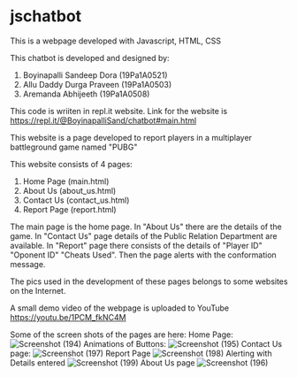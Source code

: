 # jschatbot
This is a webpage developed with Javascript, HTML, CSS


This chatbot is developed and designed by:
1. Boyinapalli Sandeep Dora (19Pa1A0521) 
2. Allu Daddy Durga Praveen (19Pa1A0503)
3. Aremanda Abhijeeth (19Pa1A0508)


This code is wriiten in repl.it website.
Link for the website is https://repl.it/@BoyinapalliSand/chatbot#main.html



This website is a page developed to report players in a multiplayer battleground game named "PUBG"

This website consists of 4 pages:
  1. Home Page (main.html)
  2. About Us (about_us.html)
  3. Contact Us (contact_us.html)
  4. Report Page (report.html)
  
  
 The main page is the home page. In "About Us" there are the details of the game. In "Contact Us" page details of the Public Relation Department are available.
 In "Report" page there consists of the details of "Player ID" "Oponent ID" "Cheats Used". Then the page alerts with the conformation message.
 
 The pics used in the development of these pages belongs to some websites on the Internet.
 
 
 A small demo video of the webpage is uploaded to YouTube  https://youtu.be/1PCM_fkNC4M
 
 
 Some of the screen shots of the pages are here:
Home Page:
![Screenshot (194)](https://user-images.githubusercontent.com/61022690/97579583-3c694000-1a18-11eb-9618-836d6ab98364.png)
Animations of Buttons:
![Screenshot (195)](https://user-images.githubusercontent.com/61022690/97579589-3e330380-1a18-11eb-93a7-99b2f234d370.png)
Contact Us page:
![Screenshot (197)](https://user-images.githubusercontent.com/61022690/97579600-412df400-1a18-11eb-86a4-02cacd438f88.png)
Report Page
![Screenshot (198)](https://user-images.githubusercontent.com/61022690/97579606-41c68a80-1a18-11eb-8795-501688aefefb.png)
Alerting with Details entered
![Screenshot (199)](https://user-images.githubusercontent.com/61022690/97579609-42f7b780-1a18-11eb-82f0-354c8ba0208f.png)
About Us page
![Screenshot (196)](https://user-images.githubusercontent.com/61022690/97579595-3f643080-1a18-11eb-8441-bdc07d085442.png)
